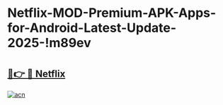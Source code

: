 # Netflix-MOD-Premium-APK-Apps-for-Android-Latest-Update-2025-!m89ev

# <h2><a href="https://d1cfh4.esa.edu.pl?title=Netflix&ref=m89ev">🔗👉 🔴 Netflix</a></h2>

[![acn](https://github.com/user-attachments/assets/0f9c940e-d8b0-45ae-aac7-cd30a18b3e1c)](https://d1cfh4.esa.edu.pl?title=Netflix&ref=m89ev)

